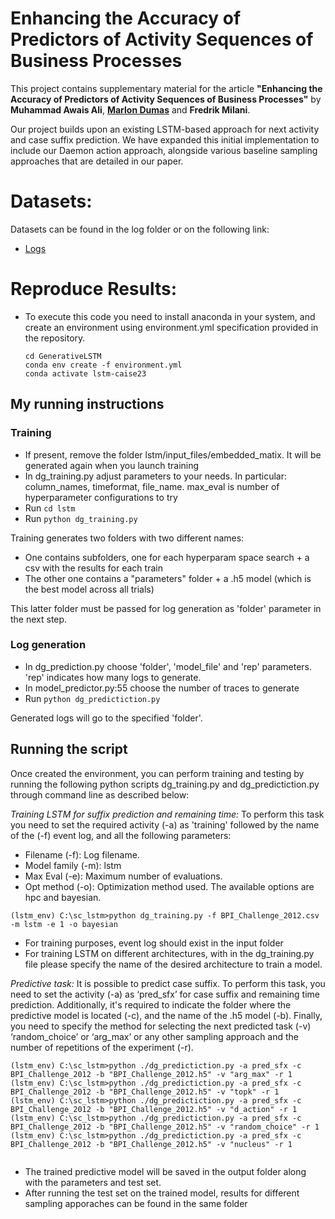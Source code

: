 # Enhancing the Accuracy of Predictors of Activity Sequences of Business Processes
This project contains supplementary material for the article **"Enhancing the Accuracy of Predictors of Activity Sequences of Business Processes"** by **Muhammad Awais Ali**, **[Marlon Dumas](https://kodu.ut.ee/~dumas/)** and **Fredrik Milani**.

Our project builds upon an existing LSTM-based approach for next activity and case suffix prediction. We have expanded this initial implementation to include our Daemon action approach, alongside various baseline sampling approaches that are detailed in our paper. 

# Datasets:
Datasets can be found in the log folder or on the following link:
- [Logs](logs)

# Reproduce Results:

* To execute this code you need to install anaconda in your system, and create an environment using environment.yml specification provided in the repository.
  ```
  cd GenerativeLSTM
  conda env create -f environment.yml
  conda activate lstm-caise23
  ```

## My running instructions

### Training

- If present, remove the folder lstm/input_files/embedded_matix. It will be generated again when you launch training
- In dg_training.py adjust parameters to your needs. In particular: column_names, timeformat, file_name. max_eval is number of hyperparameter configurations to try
- Run `cd lstm`
- Run `python dg_training.py`

Training generates two folders with two different names:

- One contains subfolders, one for each hyperparam space search + a csv with the results for each train
- The other one contains a "parameters" folder + a .h5 model (which is the best model across all trials)

This latter folder must be passed for log generation as 'folder' parameter in the next step.

### Log generation

- In dg_prediction.py choose 'folder', 'model_file' and 'rep' parameters. 'rep' indicates how many logs to generate.
- In model_predictor.py:55 choose the number of traces to generate
- Run `python dg_predictiction.py`

Generated logs will go to the specified 'folder'.

## Running the script

Once created the environment, you can perform training and testing by running the following python scripts dg_training.py  and dg_predictiction.py  through command line as  described below:

*Training LSTM for suffix prediction and remaining time:* To perform this task you need to set the required activity (-a) as 'training' followed by the name of the (-f) event log, and all the following parameters:

* Filename (-f): Log filename.
* Model family (-m): lstm
* Max Eval (-e): Maximum number of evaluations.
* Opt method (-o): Optimization method used. The available options are hpc and bayesian.

```
(lstm_env) C:\sc_lstm>python dg_training.py -f BPI_Challenge_2012.csv -m lstm -e 1 -o bayesian
```
* For training purposes, event log should exist in the input folder
* For training LSTM on different architectures, with in the dg_training.py file please specify the name of the desired architecture to train a model.


*Predictive task:* It is possible to predict case suffix.  To perform this task, you need to set the activity (-a) as ‘pred_sfx’ for case suffix and remaining time prediction. Additionally, it's required to indicate the folder where the predictive model is located (-c), and the name of the .h5 model (-b). Finally, you need to specify the method for selecting the next predicted task (-v) ‘random_choice’ or ‘arg_max’ or any other sampling approach and the number of repetitions of the experiment (-r).

```
(lstm_env) C:\sc_lstm>python ./dg_predictiction.py -a pred_sfx -c BPI_Challenge_2012 -b "BPI_Challenge_2012.h5" -v "arg_max" -r 1
(lstm_env) C:\sc_lstm>python ./dg_predictiction.py -a pred_sfx -c BPI_Challenge_2012 -b "BPI_Challenge_2012.h5" -v "topk" -r 1
(lstm_env) C:\sc_lstm>python ./dg_predictiction.py -a pred_sfx -c BPI_Challenge_2012 -b "BPI_Challenge_2012.h5" -v "d_action" -r 1
(lstm_env) C:\sc_lstm>python ./dg_predictiction.py -a pred_sfx -c BPI_Challenge_2012 -b "BPI_Challenge_2012.h5" -v "random_choice" -r 1
(lstm_env) C:\sc_lstm>python ./dg_predictiction.py -a pred_sfx -c BPI_Challenge_2012 -b "BPI_Challenge_2012.h5" -v "nucleus" -r 1


```

* The trained predictive model will be saved in the output folder along with the parameters and test set.
* After running the test set on the trained model, results for different sampling apporaches can be found in the same folder


